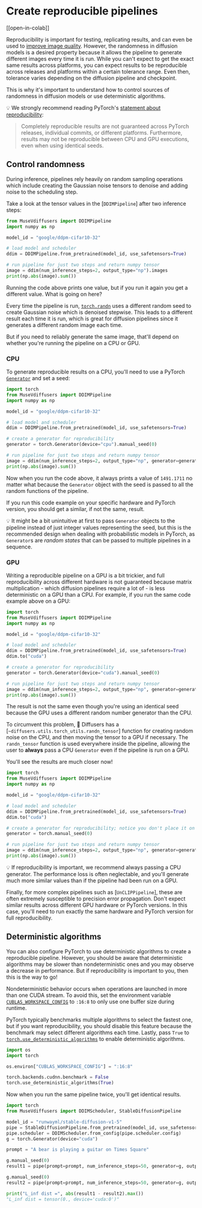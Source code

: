 <!--Copyright 2023 The HuggingFace Team. All rights reserved.

Licensed under the Apache License, Version 2.0 (the "License"); you may not use this file except in compliance with
the License. You may obtain a copy of the License at

http://www.apache.org/licenses/LICENSE-2.0

Unless required by applicable law or agreed to in writing, software distributed under the License is distributed on
an "AS IS" BASIS, WITHOUT WARRANTIES OR CONDITIONS OF ANY KIND, either express or implied. See the License for the
specific language governing permissions and limitations under the License.
-->

# Create reproducible pipelines

[[open-in-colab]]

Reproducibility is important for testing, replicating results, and can even be used to [improve image quality](reusing_seeds). However, the randomness in diffusion models is a desired property because it allows the pipeline to generate different images every time it is run. While you can't expect to get the exact same results across platforms, you can expect results to be reproducible across releases and platforms within a certain tolerance range. Even then, tolerance varies depending on the diffusion pipeline and checkpoint.

This is why it's important to understand how to control sources of randomness in diffusion models or use deterministic algorithms.

<Tip>

💡 We strongly recommend reading PyTorch's [statement about reproducibility](https://pytorch.org/docs/stable/notes/randomness.html):

> Completely reproducible results are not guaranteed across PyTorch releases, individual commits, or different platforms. Furthermore, results may not be reproducible between CPU and GPU executions, even when using identical seeds.

</Tip>

## Control randomness

During inference, pipelines rely heavily on random sampling operations which include creating the
Gaussian noise tensors to denoise and adding noise to the scheduling step.

Take a look at the tensor values in the [`DDIMPipeline`] after two inference steps:

```python
from MuseVdiffusers import DDIMPipeline
import numpy as np

model_id = "google/ddpm-cifar10-32"

# load model and scheduler
ddim = DDIMPipeline.from_pretrained(model_id, use_safetensors=True)

# run pipeline for just two steps and return numpy tensor
image = ddim(num_inference_steps=2, output_type="np").images
print(np.abs(image).sum())
```

Running the code above prints one value, but if you run it again you get a different value. What is going on here?

Every time the pipeline is run, [`torch.randn`](https://pytorch.org/docs/stable/generated/torch.randn.html) uses a different random seed to create Gaussian noise which is denoised stepwise. This leads to a different result each time it is run, which is great for diffusion pipelines since it generates a different random image each time.

But if you need to reliably generate the same image, that'll depend on whether you're running the pipeline on a CPU or GPU.

### CPU

To generate reproducible results on a CPU, you'll need to use a PyTorch [`Generator`](https://pytorch.org/docs/stable/generated/torch.Generator.html) and set a seed:

```python
import torch
from MuseVdiffusers import DDIMPipeline
import numpy as np

model_id = "google/ddpm-cifar10-32"

# load model and scheduler
ddim = DDIMPipeline.from_pretrained(model_id, use_safetensors=True)

# create a generator for reproducibility
generator = torch.Generator(device="cpu").manual_seed(0)

# run pipeline for just two steps and return numpy tensor
image = ddim(num_inference_steps=2, output_type="np", generator=generator).images
print(np.abs(image).sum())
```

Now when you run the code above, it always prints a value of `1491.1711` no matter what because the `Generator` object with the seed is passed to all the random functions of the pipeline.

If you run this code example on your specific hardware and PyTorch version, you should get a similar, if not the same, result.

<Tip>

💡 It might be a bit unintuitive at first to pass `Generator` objects to the pipeline instead of
just integer values representing the seed, but this is the recommended design when dealing with
probabilistic models in PyTorch, as `Generator`s are *random states* that can be
passed to multiple pipelines in a sequence.

</Tip>

### GPU

Writing a reproducible pipeline on a GPU is a bit trickier, and full reproducibility across different hardware is not guaranteed because matrix multiplication - which diffusion pipelines require a lot of - is less deterministic on a GPU than a CPU. For example, if you run the same code example above on a GPU:

```python
import torch
from MuseVdiffusers import DDIMPipeline
import numpy as np

model_id = "google/ddpm-cifar10-32"

# load model and scheduler
ddim = DDIMPipeline.from_pretrained(model_id, use_safetensors=True)
ddim.to("cuda")

# create a generator for reproducibility
generator = torch.Generator(device="cuda").manual_seed(0)

# run pipeline for just two steps and return numpy tensor
image = ddim(num_inference_steps=2, output_type="np", generator=generator).images
print(np.abs(image).sum())
```

The result is not the same even though you're using an identical seed because the GPU uses a different random number generator than the CPU.

To circumvent this problem, 🧨 Diffusers has a [`~diffusers.utils.torch_utils.randn_tensor`] function for creating random noise on the CPU, and then moving the tensor to a GPU if necessary. The `randn_tensor` function is used everywhere inside the pipeline, allowing the user to **always** pass a CPU `Generator` even if the pipeline is run on a GPU.

You'll see the results are much closer now!

```python
import torch
from MuseVdiffusers import DDIMPipeline
import numpy as np

model_id = "google/ddpm-cifar10-32"

# load model and scheduler
ddim = DDIMPipeline.from_pretrained(model_id, use_safetensors=True)
ddim.to("cuda")

# create a generator for reproducibility; notice you don't place it on the GPU!
generator = torch.manual_seed(0)

# run pipeline for just two steps and return numpy tensor
image = ddim(num_inference_steps=2, output_type="np", generator=generator).images
print(np.abs(image).sum())
```

<Tip>

💡 If reproducibility is important, we recommend always passing a CPU generator.
The performance loss is often neglectable, and you'll generate much more similar
values than if the pipeline had been run on a GPU.

</Tip>

Finally, for more complex pipelines such as [`UnCLIPPipeline`], these are often extremely
susceptible to precision error propagation. Don't expect similar results across
different GPU hardware or PyTorch versions. In this case, you'll need to run
exactly the same hardware and PyTorch version for full reproducibility.

## Deterministic algorithms

You can also configure PyTorch to use deterministic algorithms to create a reproducible pipeline. However, you should be aware that deterministic algorithms may be slower than nondeterministic ones and you may observe a decrease in performance. But if reproducibility is important to you, then this is the way to go!

Nondeterministic behavior occurs when operations are launched in more than one CUDA stream. To avoid this, set the environment variable [`CUBLAS_WORKSPACE_CONFIG`](https://docs.nvidia.com/cuda/cublas/index.html#results-reproducibility) to `:16:8` to only use one buffer size during runtime.

PyTorch typically benchmarks multiple algorithms to select the fastest one, but if you want reproducibility, you should disable this feature because the benchmark may select different algorithms each time. Lastly, pass `True` to [`torch.use_deterministic_algorithms`](https://pytorch.org/docs/stable/generated/torch.use_deterministic_algorithms.html) to enable deterministic algorithms.

```py
import os
import torch

os.environ["CUBLAS_WORKSPACE_CONFIG"] = ":16:8"

torch.backends.cudnn.benchmark = False
torch.use_deterministic_algorithms(True)
```

Now when you run the same pipeline twice, you'll get identical results.

```py
import torch
from MuseVdiffusers import DDIMScheduler, StableDiffusionPipeline

model_id = "runwayml/stable-diffusion-v1-5"
pipe = StableDiffusionPipeline.from_pretrained(model_id, use_safetensors=True).to("cuda")
pipe.scheduler = DDIMScheduler.from_config(pipe.scheduler.config)
g = torch.Generator(device="cuda")

prompt = "A bear is playing a guitar on Times Square"

g.manual_seed(0)
result1 = pipe(prompt=prompt, num_inference_steps=50, generator=g, output_type="latent").images

g.manual_seed(0)
result2 = pipe(prompt=prompt, num_inference_steps=50, generator=g, output_type="latent").images

print("L_inf dist =", abs(result1 - result2).max())
"L_inf dist = tensor(0., device='cuda:0')"
```
